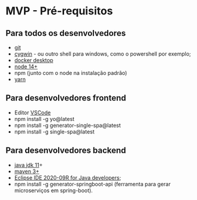 # MVP - Pré-requisitos

## Para todos os desenvolvedores

- [git](https://git-scm.com/)
- [cygwin](https://www.cygwin.com/) - ou outro shell para windows, como o powershell por exemplo;
- [docker desktop](https://www.docker.com/products/docker-desktop)
- [node 14+](http://nodejs.org)
- npm (junto com o node na instalação padrão)
- [yarn](https://classic.yarnpkg.com/lang/en/)

## Para desenvolvedores frontend

- Editor [VSCode](https://code.visualstudio.com/download)
- npm install -g yo@latest
- npm install -g generator-single-spa@latest
- npm install -g single-spa@latest

## Para desenvolvedores backend

- [java jdk 11](https://www.oracle.com/java/technologies/javase-jdk11-downloads.html)+
- [maven 3+](https://maven.apache.org/download.cgi)
- [Eclipse IDE 2020-09R for Java developers](https://www.eclipse.org/downloads/download.php?file=/technology/epp/downloads/release/2020-09/R/eclipse-java-2020-09-R-win32-x86_64.zip);
- npm install -g generator-springboot-api (ferramenta para gerar microserviços em spring-boot).
